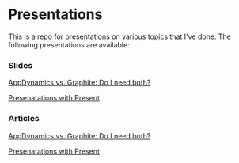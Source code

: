 # Presentations

This is a repo for presentations on various topics that I've done. The following presentations are available:

### Slides

[AppDynamics vs. Graphite: Do I need both?](http://go-talks.appspot.com/github.com/scottengle/presentations/appd_vs_graphite/appd_vs_graphite.slide)

[Presenatations with Present](http://go-talks.appspot.com/github.com/scottengle/presentations/presentations_with_present/presentations.slide)

### Articles

[AppDynamics vs. Graphite: Do I need both?](http://go-talks.appspot.com/github.com/scottengle/presentations/appd_vs_graphite/appd_vs_graphite.article)

[Presenatations with Present](http://go-talks.appspot.com/github.com/scottengle/presentations/presentations_with_present/presentations.article)